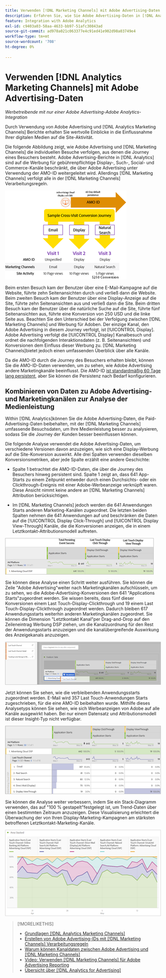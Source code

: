 ```yaml
---
title: Verwenden [!DNL Marketing Channels] mit Adobe Advertising-Daten
description: Erfahren Sie, wie Sie Adobe Advertising-Daten in [!DNL Analytics Marketing Channels].
feature: Integration with Adobe Analytics
exl-id: c9403a03-58aa-4633-bb97-51afc30843ad
source-git-commit: ad978a021c063377e4c91ed41e902d98a03749e4
workflow-type: tm+mt
source-wordcount: '708'
ht-degree: 0%

---
```


# Verwenden [!DNL Analytics Marketing Channels] mit Adobe Advertising-Daten

*Werbetreibende mit nur einer Adobe Advertising-Adobe Analytics-Integration*

Durch Verwendung von Adobe Advertising und [!DNL Analytics Marketing Channels] Berichte erhalten Sie wertvolle Einblicke in die Einflussnahme Ihrer digitalen Medien auf die Site-Aktivität.

<!-- from video: By using Marketing Channels with your Adobe Advertising data, you can get a more holistic view of how your advertising efforts are affecting site behavior. In particular, you can see the value of your view-through and click-through data, and how your advertising assists or is assisted by other channels. -->

Die folgende Abbildung zeigt, wie Adobe Advertising und [!DNL Marketing Channels] die individuellen Besuche verfolgen, aus denen die Journey eines Besuchers besteht. Adobe Advertising-Berichte in [!DNL Analytics] sind auf die Werbung für gebührenpflichtige Display-, Such-, Social- und Commerce-Kanäle beschränkt, die über Adobe Advertising unter Verwendung der AMO-ID weitergeleitet wird. Allerdings [!DNL Marketing Channels] verfolgt alle in der [!DNL Marketing Channels] Verarbeitungsregeln.

![Wie Adobe Advertising und [!DNL Marketing Channels] einzelne Besuche auf der Journey eines Besuchers verfolgen](/help/integrations/assets/a4adc-mc-sample-journey2.png)

Beim ersten Besuch kam der Benutzer über eine E-Mail-Kampagne auf die Website, führte zehn Seitenansichten durch und verließ dann die Website. Beim zweiten Besuch kam der Benutzer über eine Display-Anzeige auf die Site, führte zehn Seitenansichten aus und verließ dann die Site. Beim dritten Besuch kam der Benutzer über die natürliche Suche auf die Site, führte fünf Seitenansichten aus, führte eine Konversion von 250 USD und die linke Seite aus. Beachten Sie den Unterschied bei der Verfolgung zwischen [!DNL Marketing Channels] und Werbung für Adoben. Der einzige Kanal, den Adobe Advertising in diesem Journey verfolgt, ist [!UICONTROL Display]. Adobe Advertising verfolgt die [!UICONTROL Display] Kanalbesuch und ordnet die nachfolgenden Interaktionsdaten (z. B. Seitenansichten) und Konversionen dem Einfluss dieser Werbung zu. [!DNL Marketing Channels]bietet jedoch einen umfassenden Überblick über alle Kanäle.

Da die AMO-ID durch die Journey des Besuchers erhalten bleibt, können Sie die AMO-ID-Daten verwenden, um zu sehen, wie Adobe Advertising andere Marketingkanäle beeinflusst. Die AMO-ID [ist standardmäßig 60 Tage lang persistent](/help/integrations/analytics/overview.md), aber Sie können die Persistenz nach Bedarf konfigurieren.

## Kombinieren von Daten zu Adobe Advertising- und Marketingkanälen zur Analyse der Medienleistung

Within [!DNL Analytics]können Sie die Adobe Advertising-Daten, die Paid-Advertising-Daten beibehalten, mit der [!DNL Marketing Channels] umfassende Besuchsdaten, um Ihre Medienleistung besser zu analysieren, sodass Sie die Journey der Kunden besser beeinflussen können.

Die folgende Analyse verwendet die Adobe Advertising-Daten, um verschiedene Versionen davon anzuzeigen, wie sich eine Display-Werbung auf die Site-Konversion auswirkt. Alle drei Spalten verwenden dieselben Konversionsmetriken, aber jede Spalte erzählt eine andere Geschichte:

* Spalte 1 betrachtet die AMO-ID-Daten, die über die Journey des Besuchers hinweg persistent sind. Spalte 1 zeigt an, dass 641 App-Starts zu einem Zeitpunkt entweder durch einen Durchsichts- oder ein Clickthrough-Ereignis mit einer Adobe-Werbeanzeige verknüpft waren. Diese Ansicht nimmt keine andere an [!DNL Marketing Channels] Attribution berücksichtigen.

* Im [!DNL Marketing Channels] jedoch werden die 641 Anwendungen Starts anderen Marketing-Kanälen zugeordnet. Die letzten beiden Spalten nehmen die 641 Anwendungen auf und beschränken die Daten auf die [!UICONTROL Display Click-Through] und [!UICONTROL Display View-Through] Kanäle, die die Konversionen anzeigen, die in einem Letztkontakt-Attributionsmodell auftreten.

![Beispiel, wie eine Display-Anzeige die Site-Konversion beeinflusst](/help/integrations/assets/a4adc-mc-display-impact.png)

Sie können diese Analyse einen Schritt weiter ausführen. Sie können die Zeile &quot;Adobe Advertising&quot;weiter nach Marketingkanälen aufschlüsseln, um zu sehen, wo die Adobe-Advertising-Konversionen den 641 &quot;Applications Starts&quot;zugeordnet werden. Sie wissen bereits, dass fünf dieser Konversionen einem Last Touch-Display-Clickthrough und 19 einem Last Touch-Display-Clickthrough zugeordnet werden. Dadurch bleiben 617 Anwendungsstarts weiterhin anderen Marketingkanälen zugeordnet. Sie können die Dimension &quot;Letztkontakt Kanal&quot;per Drag-and-Drop auf den Zeileneintrag Werbung DSP ziehen, um die Kanalzuordnung für den Rest der Anwendungsstarts anzuzeigen und die kanalübergreifende Auswirkung des Anzeigekanals anzuzeigen.

![Hinzufügen der Dimension &quot;Letztkontakt Kanal&quot;](/help/integrations/assets/a4adc-mc-display-impact-ltc.png)

Jetzt können Sie sehen, wie die verbleibenden Anwendungsstarts zugeordnet werden. E-Mail wird 357 Last Touch-Anwendungen Starts zugeschrieben, für die eine AMO-ID beibehalten wurde. Mithilfe dieses Analysetyps können Sie sehen, wie sich Werbeanzeigen von Adobe auf alle Kanäle ausgewirkt haben. Bei nur einem Datensatz und Attributionsmodell ist dieser Insight-Typ nicht verfügbar.

![Beispiel für die kanalübergreifende Auswirkung der Anzeigekanäle](/help/integrations/assets/a4adc-mc-display-impact-x-channel.png)

Sie können die Analyse weiter verbessern, indem Sie ein Stack-Diagramm verwenden, das auf &quot;100 % gestapelt&quot;festgelegt ist, um Trend-Daten über einen bestimmten Zeitraum anzuzeigen. Diese Visualisierung erleichtert die Überwachung der von Ihren Display-Marketing-Kampagnen am stärksten betroffenen Letztkontakt-Marketing-Kanäle.

![Beispiel für die kanalübergreifende Trendwirkung der Anzeigekanäle](/help/integrations/assets/a4adc-mc-display-impact-x-channel-trend.png)

>[!MORELIKETHIS]
>
>* [Grundlagen [!DNL Analytics Marketing Channels]](mc-overview.md)
>* [Erstellen von Adobe Advertising-IDs mit [!DNL Marketing Channels] Verarbeitungsregeln](mc-ids.md)
>* [Warum können Kanaldaten zwischen Adobe Advertising und [!DNL Marketing Channels]](mc-data-variances.md)
>* [Video: Verwenden [!DNL Marketing Channels] für Adobe Advertising Reporting](https://experienceleague.adobe.com/docs/advertising-cloud-learn/tutorials/analytics/analytics-reporting-a4adc.html)
>* [Übersicht über [!DNL Analytics for Advertising]](/help/integrations/analytics/overview.md)


